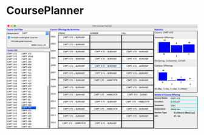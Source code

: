 # CoursePlanner

![courseplanner demo](https://github.com/alanzheng88/CoursePlanner/blob/master/images/courseplanner.png)
